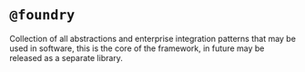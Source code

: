 # `@foundry`

Collection of all abstractions and enterprise integration patterns that may be used in software, this is the core of
the framework, in future may be released as a separate library.

